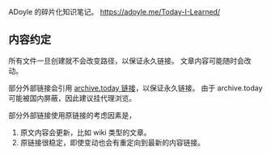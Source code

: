 ADoyle 的碎片化知识笔记。
https://adoyle.me/Today-I-Learned/

## 内容约定

所有文件一旦创建就不会改变路径，以保证永久链接。
文章内容可能随时会改动。

部分外部链接会引用 [archive.today 链接](https://archive.today/)，以保证永久链接。
由于 archive.today 可能被国内屏蔽，因此建议挂代理浏览。

部分外部链接使用原链接的考虑因素是，

1. 原文内容会更新，比如 wiki 类型的文章。
2. 原链接很稳定，即使变动也会有重定向到最新的内容链接。
